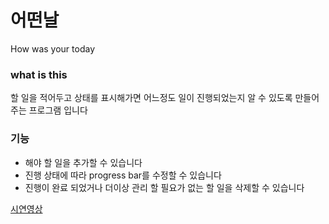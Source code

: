 # 어떤날
How was your today

### what is this
할 일을 적어두고 상태를 표시해가면 어느정도 일이 진행되었는지 알 수 있도록 만들어주는 프로그램 입니다

### 기능
* 해야 할 일을 추가할 수 있습니다
* 진행 상태에 따라 progress bar를 수정할 수 있습니다
* 진행이 완료 되었거나 더이상 관리 할 필요가 없는 할 일을 삭제할 수 있습니다

[시연영상](http://john2y.tistory.com/29?category=715379)
